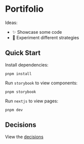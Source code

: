 # Portifolio

Ideas:

- ✨ Showcase some code
- 🧪 Experiment different strategies

## Quick Start

Install dependencies:

```
pnpm install
```

Run `storybook` to view components:

```
pnpm storybook
```

Run `nextjs` to view pages:

```
pnpm dev
```

## Decisions

View the [decisions](./docs/decisions)

